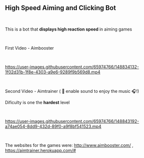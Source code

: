 ## High Speed Aiming and Clicking Bot

</br>

This is a bot that <strong> displays high reaction speed </strong> in aiming games

</br>

  
First Video - Aimbooster

</br>
  
https://user-images.githubusercontent.com/65974766/148834132-1f02d31b-1f8e-4303-a9e6-9289f9b569d8.mp4

</br>

Second Video - Aimtrainer ( 🎷 enable sound to enjoy the music 🎧!)

Dificulty is one the <strong>hardest</strong> level
 
</br>

https://user-images.githubusercontent.com/65974766/148843192-a74ae054-8dd9-432d-89f0-a9f8bf541523.mp4

</br>

The websites for the games were: 
http://www.aimbooster.com/ , https://aimtrainer.herokuapp.com/#

